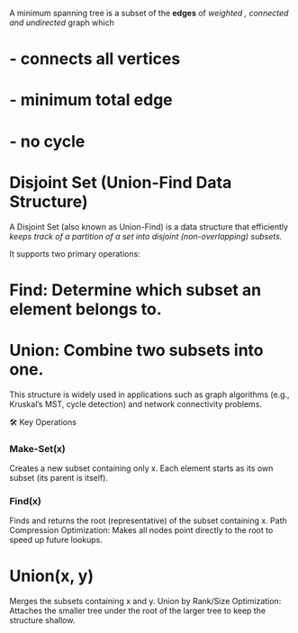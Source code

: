 A minimum spanning tree is a subset of the **edges** of *weighted , connected and undirected* graph which
# - connects all vertices 
# - minimum total edge 
# - no cycle 

# Disjoint Set (Union-Find Data Structure)
A Disjoint Set (also known as Union-Find) is a data structure that efficiently *keeps track of a partition of a set into disjoint (non-overlapping) subsets.*

It supports two primary operations:

# Find: Determine which subset an element belongs to.
# Union: Combine two subsets into one.
This structure is widely used in applications such as graph algorithms (e.g., Kruskal’s MST, cycle detection) and network connectivity problems.

🛠️ Key Operations
### **Make-Set(x)**

Creates a new subset containing only x.
Each element starts as its own subset (its parent is itself).
### **Find(x)**

Finds and returns the root (representative) of the subset containing x.
Path Compression Optimization: Makes all nodes  point directly to the root to speed up future lookups.
# **Union(x, y)**

Merges the subsets containing x and y.
Union by Rank/Size Optimization: Attaches the smaller tree under the root of the larger tree to keep the structure shallow.

